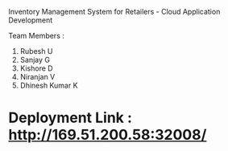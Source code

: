 Inventory Management System for Retailers - Cloud Application Development


Team Members :

1. Rubesh U
2. Sanjay G
3. Kishore D
4. Niranjan V
5. Dhinesh Kumar K

# Deployment Link : http://169.51.200.58:32008/

